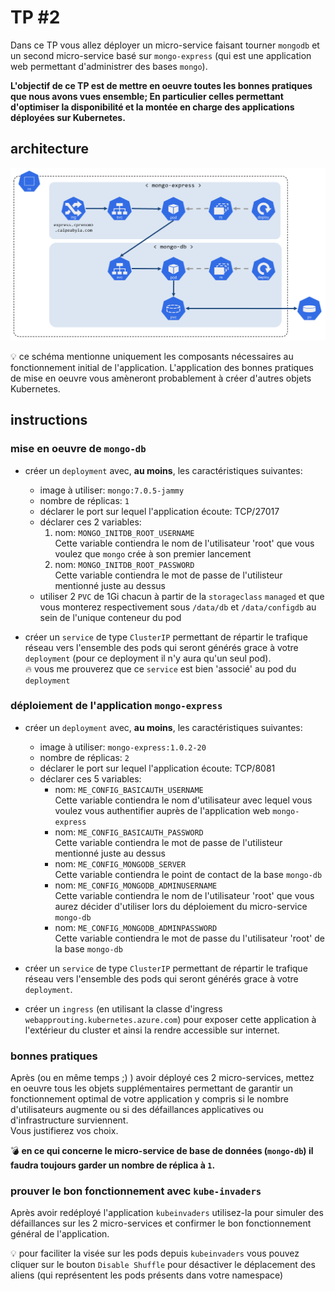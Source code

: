 # TP #2

Dans ce TP vous allez déployer un micro-service faisant tourner `mongodb` et un second micro-service basé sur `mongo-express` (qui est une application web permettant d'administrer des bases `mongo`).  

**L'objectif de ce TP est de mettre en oeuvre toutes les bonnes pratiques que nous avons vues ensemble; En particulier celles permettant d'optimiser la disponibilité et la montée en charge des applications déployées sur Kubernetes.**

## architecture

![architecture mongo](architecture-mongo.png)

:bulb: ce schéma mentionne uniquement les composants nécessaires au fonctionnement initial de l'application. L'application des bonnes pratiques de mise en oeuvre vous amèneront probablement à créer d'autres objets Kubernetes.

## instructions

### mise en oeuvre de `mongo-db`

- créer un `deployment` avec, **au moins**, les caractéristiques suivantes:
  - image à utiliser: `mongo:7.0.5-jammy`
  - nombre de réplicas: `1`
  - déclarer le port sur lequel l'application écoute: TCP/27017
  - déclarer ces 2 variables:
    1. nom: `MONGO_INITDB_ROOT_USERNAME`  
       Cette variable contiendra le nom de l'utilisateur 'root' que vous voulez que `mongo` crée à son premier lancement
    2. nom: `MONGO_INITDB_ROOT_PASSWORD`  
       Cette variable contiendra le mot de passe de l'utilisteur mentionné juste au dessus
  - utiliser 2 `PVC` de 1Gi chacun à partir de la `storageclass` `managed` et que vous monterez respectivement sous `/data/db` et `/data/configdb` au sein de l'unique conteneur du pod

- créer un `service` de type `ClusterIP` permettant de répartir le trafique réseau vers l'ensemble des pods qui seront générés grace à votre `deployment` (pour ce deployment il n'y aura qu'un seul pod).  
:fire: vous me prouverez que ce `service` est bien 'associé' au pod du `deployment`

### déploiement de l'application `mongo-express`

- créer un `deployment` avec, **au moins**, les caractéristiques suivantes:
  - image à utiliser: `mongo-express:1.0.2-20`
  - nombre de réplicas: `2`
  - déclarer le port sur lequel l'application écoute: TCP/8081
  - déclarer ces 5 variables:
    - nom: `ME_CONFIG_BASICAUTH_USERNAME`  
      Cette variable contiendra le nom d'utilisateur avec lequel vous voulez vous authentifier auprès de l'application web `mongo-express`
    - nom: `ME_CONFIG_BASICAUTH_PASSWORD`  
      Cette variable contiendra le mot de passe de l'utilisteur mentionné juste au dessus
    - nom: `ME_CONFIG_MONGODB_SERVER`  
      Cette variable contiendra le point de contact de la base `mongo-db`
    - nom: `ME_CONFIG_MONGODB_ADMINUSERNAME`  
      Cette variable contiendra le nom de l'utilisateur 'root' que vous aurez décider d'utiliser lors du déploiement du micro-service `mongo-db`
    - nom: `ME_CONFIG_MONGODB_ADMINPASSWORD`  
      Cette variable contiendra le mot de passe du l'utilisateur 'root' de la base `mongo-db`

- créer un `service` de type `ClusterIP` permettant de répartir le trafique réseau vers l'ensemble des pods qui seront générés grace à votre `deployment`.  

- créer un `ingress` (en utilisant la classe d'ingress `webapprouting.kubernetes.azure.com`) pour exposer cette application à l'extérieur du cluster et ainsi la rendre accessible sur internet.

### bonnes pratiques

Après (ou en même temps ;) ) avoir déployé ces 2 micro-services, mettez en oeuvre tous les objets supplémentaires permettant de garantir un fonctionnement optimal de votre application y compris si le nombre d'utilisateurs augmente ou si des défaillances applicatives ou d'infrastructure surviennent.  
Vous justifierez vos choix.

:bomb: **en ce qui concerne le micro-service de base de données (`mongo-db`) il faudra toujours garder un nombre de réplica à `1`.**

### prouver le bon fonctionnement avec `kube-invaders`

Après avoir redéployé l'application `kubeinvaders` utilisez-la pour simuler des défaillances sur les 2 micro-services et confirmer le bon fonctionnement général de l'application.

:bulb: pour faciliter la visée sur les pods depuis `kubeinvaders` vous pouvez cliquer sur le bouton `Disable Shuffle` pour désactiver le déplacement des aliens (qui représentent les pods présents dans votre namespace)
